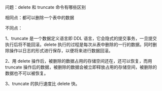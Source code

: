 问题：delete 和 truncate 命令有哪些区别

相同点：都可以删除一个表中的数据

不同点：

1、truncate 是一个数据定义语言即 DDL 语言，它会隐式的提交事务，一旦提交执行后将不能回滚。delete 执行的过程是每次从表中删除的一行的数据。同时删除操作以日志的形式进行保存，以便将来进行数据回滚。

2、用 delete 操作后，被删除的数据占用的存储空间还在，还可以恢复，而用 truncate 操作后的数据，被删除的数据会被立即释放占用的存储空间，被删除的数据也不可以被恢复。

3、truncate 的执行速度比 delete 快。


